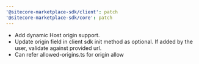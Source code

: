 ```yaml
---
'@sitecore-marketplace-sdk/client': patch
'@sitecore-marketplace-sdk/core': patch
---
```


- Add dynamic Host origin support.
- Update origin field in client sdk init method as optional. If added by the user, validate against provided url.
- Can refer allowed-origins.ts for origin allow
